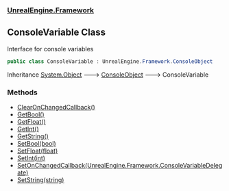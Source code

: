 ### [UnrealEngine.Framework](./UnrealEngine-Framework.md 'UnrealEngine.Framework')
## ConsoleVariable Class
Interface for console variables  
```csharp
public class ConsoleVariable : UnrealEngine.Framework.ConsoleObject
```
Inheritance [System.Object](https://docs.microsoft.com/en-us/dotnet/api/System.Object 'System.Object') &#129106; [ConsoleObject](./ConsoleObject.md 'UnrealEngine.Framework.ConsoleObject') &#129106; ConsoleVariable  
### Methods
- [ClearOnChangedCallback()](./ConsoleVariable-ClearOnChangedCallback().md 'UnrealEngine.Framework.ConsoleVariable.ClearOnChangedCallback()')
- [GetBool()](./ConsoleVariable-GetBool().md 'UnrealEngine.Framework.ConsoleVariable.GetBool()')
- [GetFloat()](./ConsoleVariable-GetFloat().md 'UnrealEngine.Framework.ConsoleVariable.GetFloat()')
- [GetInt()](./ConsoleVariable-GetInt().md 'UnrealEngine.Framework.ConsoleVariable.GetInt()')
- [GetString()](./ConsoleVariable-GetString().md 'UnrealEngine.Framework.ConsoleVariable.GetString()')
- [SetBool(bool)](./ConsoleVariable-SetBool(bool).md 'UnrealEngine.Framework.ConsoleVariable.SetBool(bool)')
- [SetFloat(float)](./ConsoleVariable-SetFloat(float).md 'UnrealEngine.Framework.ConsoleVariable.SetFloat(float)')
- [SetInt(int)](./ConsoleVariable-SetInt(int).md 'UnrealEngine.Framework.ConsoleVariable.SetInt(int)')
- [SetOnChangedCallback(UnrealEngine.Framework.ConsoleVariableDelegate)](./ConsoleVariable-SetOnChangedCallback(ConsoleVariableDelegate).md 'UnrealEngine.Framework.ConsoleVariable.SetOnChangedCallback(UnrealEngine.Framework.ConsoleVariableDelegate)')
- [SetString(string)](./ConsoleVariable-SetString(string).md 'UnrealEngine.Framework.ConsoleVariable.SetString(string)')
